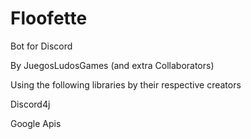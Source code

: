 # Floofette
Bot for Discord

By JuegosLudosGames
(and extra Collaborators)

Using the following libraries 
by their respective creators

Discord4j

Google Apis
